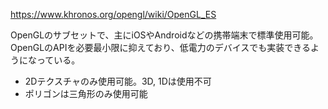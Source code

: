 https://www.khronos.org/opengl/wiki/OpenGL_ES

OpenGLのサブセットで、主にiOSやAndroidなどの携帯端末で標準使用可能。  
OpenGLのAPIを必要最小限に抑えており、低電力のデバイスでも実装できるようになっている。

* 2Dテクスチャのみ使用可能。3D, 1Dは使用不可
* ポリゴンは三角形のみ使用可能